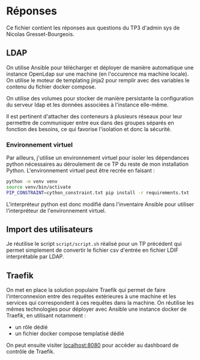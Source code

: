 # Réponses

Ce fichier contient les réponses aux questions du TP3 d'admin sys de Nicolas Gresset-Bourgeois.

## LDAP

On utilise Ansible pour télécharger et déployer de manière automatique une instance OpenLdap sur une machine (en l'occurence ma machine locale). On utilise le moteur de templating jinja2 pour remplir avec des variables le contenu du fichier docker compose.

On utilise des volumes pour stocker de manière persistante la configuration du serveur ldap et les données associées à l'instance elle-même.

Il est pertinent d'attacher des conteneurs à plusieurs réseaux pour leur permettre de communiquer entre eux dans des groupes séparés en fonction des besoins, ce qui favorise l'isolation et donc la sécurité.

### Environnement virtuel

Par ailleurs, j'utilise un environnement virtuel pour isoler les dépendances python nécessaires au déroulement de ce TP du reste de mon installation Python. L'environnement virtuel peut être recrée en faisant : 

```bash
python -m venv venv
source venv/bin/activate
PIP_CONSTRAINT=cython_constraint.txt pip install -r requirements.txt
```

L'interpréteur python est donc modifié dans l'inventaire Ansible pour utiliser l'interpréteur de l'environnement virtuel.


## Import des utilisateurs

Je réutilise le script `script/script.sh` réalisé pour un TP précédent qui permet simplement de convertir le fichier csv d'entrée en fichier LDIF interprétable par LDAP.

## Traefik

On met en place la solution populaire Traefik qui permet de faire l'interconnexion entre des requêtes extérieures à une machine et les services qui correspondent à ces requêtes dans la machine. On réutilise les mêmes technologies pour déployer avec Ansible une instance docker de Traefik, en utilisant notamment : 
- un rôle dédié
- un fichier docker compose templatisé dédié

On peut ensuite visiter [localhost:8080](http://localhost:8080) pour accéder au dashboard de contrôle de Traefik.
